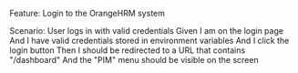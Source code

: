 Feature: Login to the OrangeHRM system

Scenario: User logs in with valid credentials
    Given I am on the login page
    And I have valid credentials stored in environment variables
    And I click the login button
    Then I should be redirected to a URL that contains "/dashboard"
    And the "PIM" menu should be visible on the screen
